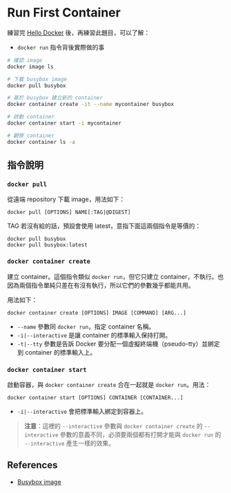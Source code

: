 # Run First Container

練習完 [Hello Docker](exercises-01-hello-docker.md) 後，再練習此題目，可以了解：

* `docker run` 指令背後實際做的事

```bash
# 確認 image
docker image ls

# 下載 busybox image
docker pull busybox

# 基於 busybox 建立新的 container
docker container create -it --name mycontainer busybox

# 啟動 container
docker container start -i mycontainer

# 觀察 container
docker container ls -a
```

## 指令說明

### `docker pull`

從遠端 repository 下載 image，用法如下：

```
docker pull [OPTIONS] NAME[:TAG|@DIGEST]
```

TAG 若沒有給的話，預設會使用 latest，意指下面這兩個指令是等價的：

```
docker pull busybox
docker pull busybox:latest
```

### `docker container create`

建立 container。這個指令類似 `docker run`，但它只建立 container，不執行。也因為兩個指令單純只差在有沒有執行，所以它們的參數幾乎都能共用。

用法如下：

```
docker container create [OPTIONS] IMAGE [COMMAND] [ARG...]
```

* `--name` 參數同 `docker run`，指定 container 名稱。
* `-i|--interactive` 是讓 container 的標準輸入保持打開。
* `-t|--tty` 參數是告訴 Docker 要分配一個虛擬終端機（pseudo-tty）並綁定到 container 的標準輸入上。

### `docker container start`

啟動容器，與 `docker container create` 合在一起就是 `docker run`。用法： 

```
docker container start [OPTIONS] CONTAINER [CONTAINER...]
```

* `-i|--interactive` 會把標準輸入綁定到容器上。

> **注意**：這裡的 `--interactive` 參數與 `docker container create` 的 `--interactive` 參數的意義不同，必須要兩個都有打開才能與 `docker run` 的 `--interactive` 產生一樣的效果。

## References

* [Busybox image](https://hub.docker.com/_/busybox)
